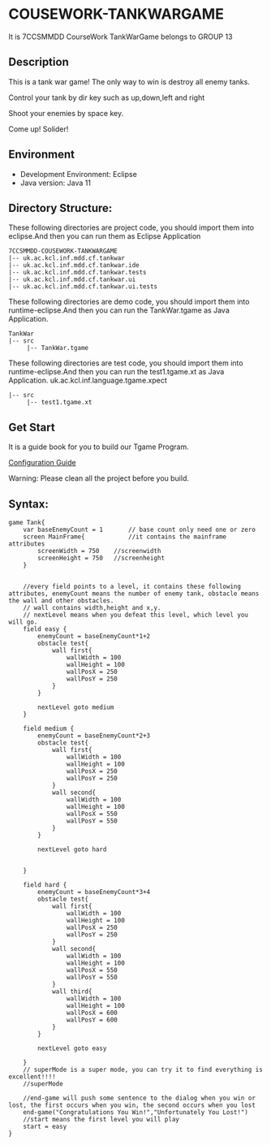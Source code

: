 # COUSEWORK-TANKWARGAME
It is 7CCSMMDD CourseWork TankWarGame belongs to GROUP 13
## Description
This is a tank war game! The only way to win is destroy all enemy tanks.

Control your tank by dir key such as up,down,left and right

Shoot your enemies by space key.

Come up! Solider!

## Environment
- Development Environment: Eclipse
- Java version: Java 11

## Directory Structure:

These following directories are project code, you should import them into eclipse.And then you can run them as Eclipse Application
```
7CCSMMDD-COUSEWORK-TANKWARGAME
|-- uk.ac.kcl.inf.mdd.cf.tankwar
|-- uk.ac.kcl.inf.mdd.cf.tankwar.ide
|-- uk.ac.kcl.inf.mdd.cf.tankwar.tests
|-- uk.ac.kcl.inf.mdd.cf.tankwar.ui
|-- uk.ac.kcl.inf.mdd.cf.tankwar.ui.tests
```
These following directories are demo code, you should import them into runtime-eclipse.And then you can run the TankWar.tgame as Java Application.
```
TankWar
|-- src 
     |-- TankWar.tgame
```
These following directories are test code, you should import them into runtime-eclipse.And then you can run the test1.tgame.xt as Java Application.
uk.ac.kcl.inf.language.tgame.xpect
```
|-- src
     |-- test1.tgame.xt  	
```
## Get Start
It is a guide book for you to build our Tgame Program.

[Configuration Guide](./GUIDE.md)

Warning: Please clean all the project before you build.

## Syntax:
```
game Tank{
	var baseEnemyCount = 1       // base count only need one or zero
	screen MainFrame{            //it contains the mainframe attributes
		screenWidth = 750    //screenwidth 
		screenHeight = 750   //screenheight
	}
	
	
	//every field points to a level, it contains these following attributes, enemyCount means the number of enemy tank, obstacle means the wall and other obstacles.
	// wall contains width,height and x,y.
	// nextLevel means when you defeat this level, which level you will go.
	field easy {
		enemyCount = baseEnemyCount*1+2
		obstacle test{
			wall first{
				wallWidth = 100
				wallHeight = 100
				wallPosX = 250
				wallPosY = 250
			}
		}
		
		nextLevel goto medium
	}
	
	field medium {
		enemyCount = baseEnemyCount*2+3
		obstacle test{
			wall first{
				wallWidth = 100
				wallHeight = 100
				wallPosX = 250
				wallPosY = 250
			}
			wall second{
				wallWidth = 100
				wallHeight = 100
				wallPosX = 550
				wallPosY = 550
			}
		}
		
		nextLevel goto hard
		
		
	}
	
	field hard {
		enemyCount = baseEnemyCount*3+4
		obstacle test{
			wall first{
				wallWidth = 100
				wallHeight = 100
				wallPosX = 250
				wallPosY = 250
			}
			wall second{
				wallWidth = 100
				wallHeight = 100
				wallPosX = 550
				wallPosY = 550
			}
			wall third{
				wallWidth = 100
				wallHeight = 100
				wallPosX = 600
				wallPosY = 600
			}
		}
		
		nextLevel goto easy
		
	}
	// superMode is a super mode, you can try it to find everything is excellent!!!!
	//superMode
	
	//end-game will push some sentence to the dialog when you win or lost, the first occurs when you win, the second occurs when you lost
	end-game("Congratulations You Win!","Unfortunately You Lost!")
	//start means the first level you will play
	start = easy
}
```

